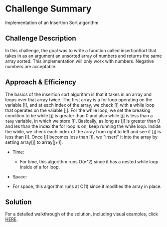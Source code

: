 # Challenge Summary
<!-- Short summary or background information -->
Implementation of an Insertion Sort algorithm.

## Challenge Description
<!-- Description of the challenge -->
In this challenge, the goal was to write a function called insertionSort that takes in as an argument an unsorted array of numbers and returns the same array sorted. This implementation will only work with numbers. Negative numbers are acceptable.

## Approach & Efficiency
<!-- What approach did you take? Why? What is the Big O space/time for this approach? -->
The basics of the insertion sort algorithm is that it takes in an array and loops over that array twice. The first array is a for loop operating on the variable [i], and at each index of the array, we check [i] with a while loop that operates on the vaiable [j]. For the while loop, we set the breaking condition to be while [j] is greater than 0 and also while [j] is less than a `temp` variable, in which we store [i]. Basically, as long as [j] is greater than 0 and les than the index the for loop is on, keep running the while loop. Inside the while, we check each index of the array from right to left and see if [j] is less than [i]. Once [j] becomes less than [i], we "insert" it into the array by setting array[j] to array[j+1]. 

- Time:
  - For time, this algorithm runs O(n^2) since it has a nested while loop inside of a for loop.

- Space:
 - For space, this algorithm runs at O(1) since it modifies the array in place.

## Solution
<!-- Embedded whiteboard image -->
For a detailed walkthrough of the solution, including visual examples, click [HERE](BLOG.md).